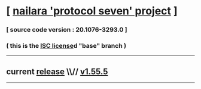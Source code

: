 
# [ [nailara 'protocol seven' project](http://src.nailara.net/) ]

### [ source code version : 20.1076-3293.0 ]

### ( this is the [ISC license](license)d "base" branch )
---
## current [release](https://github.com/anotherlink/nailara/releases) \\\\// [v1.55.5](https://github.com/anotherlink/nailara/releases/tag/v1.55.5)
---
